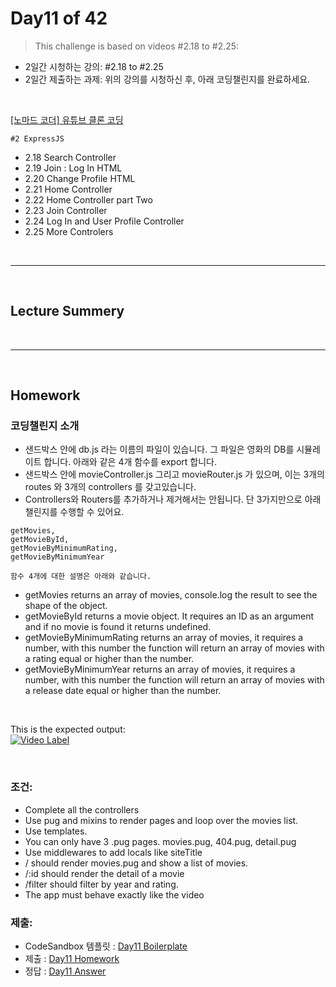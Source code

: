
# Day11 of 42

> This challenge is based on videos #2.18 to #2.25:

- 2일간 시청하는 강의: #2.18 to #2.25
- 2일간 제출하는 과제: 위의 강의를 시청하신 후, 아래 코딩챌린지를 완료하세요.

<br/>

[[노마드 코더] 유튜브 클론 코딩](https://academy.nomadcoders.co/courses/enrolled/435438)

`#2 ExpressJS`
- 2.18 Search Controller 
- 2.19 Join : Log In HTML 
- 2.20 Change Profile HTML 
- 2.21 Home Controller 
- 2.22 Home Controller part Two 
- 2.23 Join Controller 
- 2.24 Log In and User Profile Controller 
- 2.25 More Controlers 
 

<br/>

---

<br/>

## Lecture Summery

<br/>

---

<br/>

## Homework 

### 코딩챌린지 소개
    
- 샌드박스 안에 db.js 라는 이름의 파일이 있습니다. 그 파일은 영화의 DB를 시뮬레이트 합니다. 아래와 같은 4개 함수를 export 합니다.
- 샌드박스 안에 movieController.js 그리고 movieRouter.js 가 있으며, 이는 3개의 routes 와 3개의 controllers 를 갖고있습니다.
- Controllers와 Routers를 추가하거나 제거해서는 안됩니다. 단 3가지만으로 아래 챌린지를 수행할 수 있어요.
 
```
getMovies,
getMovieById,
getMovieByMinimumRating,
getMovieByMinimumYear
```
    
`함수 4개에 대한 설명은 아래와 같습니다.`
- getMovies returns an array of movies, console.log the result to see the shape of the object.
- getMovieById returns a movie object. It requires an ID as an argument and if no movie is found it returns undefined.
- getMovieByMinimumRating returns an array of movies, it requires a number, with this number the function will return an array of movies with a rating equal or higher than the number.
- getMovieByMinimumYear returns an array of movies, it requires a number, with this number the function will return an array of movies with a release date equal or higher than the number.

<br/>

This is the expected output:   
[![Video Label](http://img.youtube.com/vi/tE8QGg8aQDE/0.jpg)](https://youtu.be/tE8QGg8aQDE)

<br/>

### 조건:

- Complete all the controllers
- Use pug and mixins to render pages and loop over the movies list.
- Use templates.
- You can only have 3 .pug pages. movies.pug, 404.pug, detail.pug
- Use middlewares to add locals like siteTitle
- / should render movies.pug and show a list of movies.
- /:id should render the detail of a movie
- /filter should filter by year and rating.
- The app must behave exactly like the video

### 제출:
- CodeSandbox 템플릿 : [Day11 Boilerplate](https://codesandbox.io/s/express-controller-blueprint-880to)
- 제출 : [Day11 Homework](https://codesandbox.io/s/express-controller-blueprint-p0ibw)
- 정답 : [Day11 Answer]()